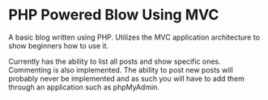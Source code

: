 PHP Powered Blow Using MVC
=======

A basic blog written using PHP. Utilizes the MVC application architecture to show beginners how to use it.

Currently has the ability to list all posts and show specific ones. Commenting is also implemented. The ability to post new posts will probably never be implemented and as such you will have to add them through an application such as phpMyAdmin.
